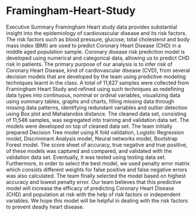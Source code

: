 # Framingham-Heart-Study

Executive Summary
Framingham Heart study data provides substantial insight into the epidemiology of cardiovascular disease and its risk factors. The risk factors such as blood pressure, glucose, total cholesterol and body mass index (BMI) are used to predict Coronary Heart Disease (CHD) in a middle aged population sample. Coronary disease risk prediction model is developed using numerical and categorical data, allowing us to predict CHD risk in patients. The primary purpose of our analysis is to infer risk of Coronary Heart Disease, kind of cardiovascular disease (CVD), from several decision models that are developed by the team using predictive modeling techniques learnt in the class.
 A total of 11,627 samples were collected from Framingham Heart Study and refined using such techniques as redefining data types into continuous, nominal or ordinal variables, visualizing data using summary tables, graphs and charts, filling missing data through missing data patterns, identifying redundant variables and outlier detection using Box plot and Mahalanobis distance. The cleaned data set, consisting of 11,546 samples, was segregated into training and validation data set. The models were developed on top of cleaned data set. The team initially prepared Decision Tree model using K fold validation, Logistic Regression model, Discriminant Analysis model, Neural networks model, Bootstrap Forest model. The score sheet of accuracy, true negative and true positive, of these models was captured and compared, and validated with the validation data set. Eventually, it was tested using testing data set. Furthermore, in order to select the best model, we used penalty error matrix which consists different weights for false positive and false negative errors was also calculated. The team finally selected the model based on highest accuracy and lowest penalty error.
Our team believes that this predictive model will increase the efficacy of predicting Coronary Heart Disease (CHD) and population at risk with the help of risk factors or independent variables. We hope this model will be helpful in dealing with the risk factors to prevent deadly heart disease.
